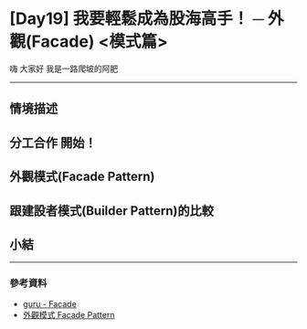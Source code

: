 # [Day19] 我要輕鬆成為股海高手！ ─ 外觀(Facade) <模式篇>

嗨 大家好 我是一路爬坡的阿肥   


---

## 情境描述

## 分工合作 開始！

## 外觀模式(Facade Pattern)

## 跟建設者模式(Builder Pattern)的比較

## 小結

---

### 參考資料   

- [guru - Facade](https://refactoring.guru/design-patterns/facade)
- [外觀模式 Facade Pattern](https://dotblogs.com.tw/jesperlai/2018/04/15/153646)